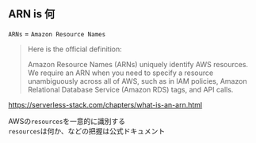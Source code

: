 ## ARN is 何

`ARNs` = `Amazon Resource Names`  
  
> Here is the official definition:
> 
> Amazon Resource Names (ARNs) uniquely identify AWS resources. 
> We require an ARN when you need to specify a resource unambiguously across all of AWS, such as in IAM policies, 
> Amazon Relational Database Service (Amazon RDS) tags, and API calls.

https://serverless-stack.com/chapters/what-is-an-arn.html

AWSの`resources`を一意的に識別する  
`resources`は何か、などの把握は公式ドキュメント  
